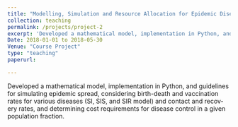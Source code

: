 ```yaml
---
title: "Modelling, Simulation and Resource Allocation for Epidemic Diseases"
collection: teaching
permalink: /projects/project-2
excerpt: 'Developed a mathematical model, implementation in Python, and guidelines for simulating epidemic spread, considering birth-death and vaccination rates for various diseases (SI, SIS, and SIR model) and contact and recov- ery rates, and determining cost requirements for disease control in a given population fraction.'
Date: 2018-01-01 to 2018-05-30
Venue: "Course Project"
type: "teaching"
paperurl: 

---
```

Developed a mathematical model, implementation in Python, and guidelines for simulating epidemic spread, considering birth-death and vaccination rates for various diseases (SI, SIS, and SIR model) and contact and recov- ery rates, and determining cost requirements for disease control in a given population fraction.